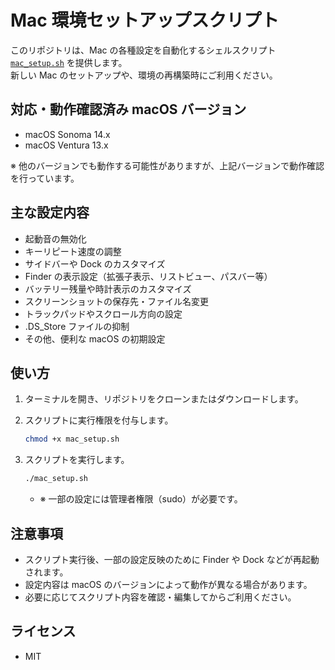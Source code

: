 # Mac 環境セットアップスクリプト

このリポジトリは、Mac の各種設定を自動化するシェルスクリプト [`mac_setup.sh`](mac_setup.sh) を提供します。  
新しい Mac のセットアップや、環境の再構築時にご利用ください。

## 対応・動作確認済み macOS バージョン

- macOS Sonoma 14.x
- macOS Ventura 13.x

※ 他のバージョンでも動作する可能性がありますが、上記バージョンで動作確認を行っています。

## 主な設定内容

- 起動音の無効化
- キーリピート速度の調整
- サイドバーや Dock のカスタマイズ
- Finder の表示設定（拡張子表示、リストビュー、パスバー等）
- バッテリー残量や時計表示のカスタマイズ
- スクリーンショットの保存先・ファイル名変更
- トラックパッドやスクロール方向の設定
- .DS_Store ファイルの抑制
- その他、便利な macOS の初期設定

## 使い方

1. ターミナルを開き、リポジトリをクローンまたはダウンロードします。
2. スクリプトに実行権限を付与します。

   ```sh
   chmod +x mac_setup.sh
   ```

3. スクリプトを実行します。

   ```sh
   ./mac_setup.sh
   ```

   - ※ 一部の設定には管理者権限（sudo）が必要です。

## 注意事項

- スクリプト実行後、一部の設定反映のために Finder や Dock などが再起動されます。
- 設定内容は macOS のバージョンによって動作が異なる場合があります。
- 必要に応じてスクリプト内容を確認・編集してからご利用ください。

## ライセンス

- MIT
